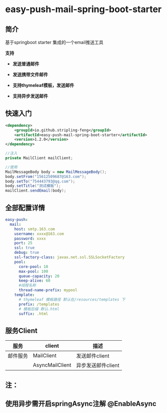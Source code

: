 # easy-push-mail-spring-boot-starter

## 简介

基于springboot starter 集成的一个email推送工具

  **支持**
- **发送普通邮件**

- **发送携带文件邮件**

- **支持thymeleaf模板，发送邮件**

- **支持异步发送邮件**


## 快速入门

```xml
<dependency>
    <groupId>io.github.stripling-feng</groupId>
    <artifactId>easy-push-mail-spring-boot-starter</artifactId>
    <version>1.2.0</version>
</dependency>
```

```java
//注入
private MailClient mailClient;

//使用
MailMessageBody body = new MailMessageBody();
body.setFrom("15612509687@163.com");
body.setTo("754443793@qq.com");
body.setTitle("测试模板");
mailClient.sendEmail(body);
```



## 全部配置详情

```yaml
easy-push:
  mail:
    host: smtp.163.com
    username: xxxx@163.com
    password: xxxx
    port: 25
    ssl: true
    debug: true
    ssl-factory-class: javax.net.ssl.SSLSocketFactory
    pool:
      core-pool: 10
      max-pool: 100
      queue-capacity: 20
      keep-alive: 60
      #线程名称
      thread-name-prefix: mypool
    template:
      # thymeleaf 模板路径 默认在/resources/templates 下
      prefix: /templates
      # 模板后缀 默认.html
      suffix: .html
```

## 服务Client

| 服务     | client          | 描述               |
| -------- | --------------- | ------------------ |
| 邮件服务 | MailClient      | 发送邮件client     |
|          | AsyncMailClient | 异步发送邮件client |

## **注：** 

## **使用异步需开启springAsync注解   @EnableAsync**
